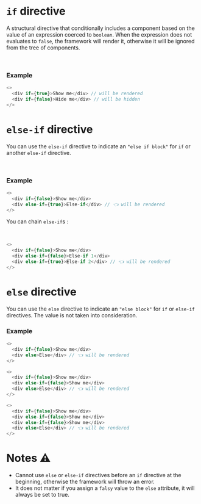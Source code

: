 # `if` directive

A structural directive that conditionally includes a component based on the value of an expression coerced to `boolean`. When the expression does not evaluates to `false`, the framework will render it, otherwise it will be ignored from the tree of components.

<br/>

### Example

```ts
<>
  <div if={true}>Show me</div> // will be rendered
  <div if={false}>Hide me</div> // will be hidden
</>
```

# `else-if` directive

You can use the `else-if` directive to indicate an `"else if block"` for `if` or another `else-if` directive.

<br/>

### Example

```ts
<>
  <div if={false}>Show me</div>
  <div else-if={true}>Else-if</div> // 👈 will be rendered
</>
```

You can chain `else-if`s :

<br/>

```ts
<>
  <div if={false}>Show me</div>
  <div else-if={false}>Else-if 1</div>
  <div else-if={true}>Else-if 2</div> // 👈 will be rendered
</>
```

# `else` directive

You can use the `else` directive to indicate an `"else block"` for `if` or `else-if` directives. The value is not taken into consideration.

### Example

```ts
<>
  <div if={false}>Show me</div>
  <div else>Else</div> // 👈 will be rendered
</>

<>
  <div if={false}>Show me</div>
  <div else-if={false}>Show me</div>
  <div else>Else</div> // 👈 will be rendered
</>

<>
  <div if={false}>Show me</div>
  <div else-if={false}>Show me</div>
  <div else-if={false}>Show me</div>
  <div else>Else</div> // 👈 will be rendered
</>
```

# Notes ⚠️

- Cannot use `else` or `else-if` directives before an `if` directive at the beginning, otherwise the framework will throw an error.
- It does not matter if you assign a `falsy` value to the `else` attribute, it will always be set to true.

